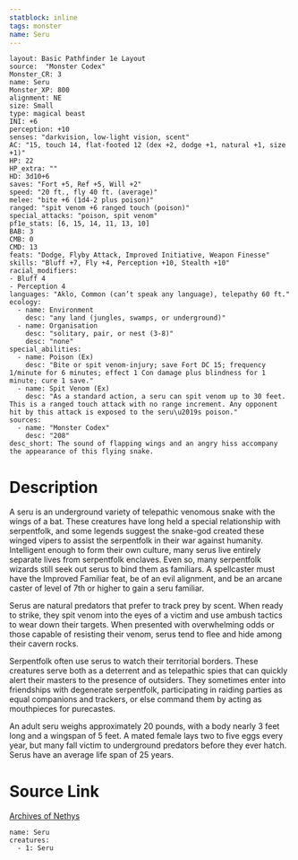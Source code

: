 ```yaml
---
statblock: inline
tags: monster
name: Seru
---
```

```statblock
layout: Basic Pathfinder 1e Layout
source:  "Monster Codex"
Monster_CR: 3
name: Seru
Monster_XP: 800
alignment: NE
size: Small
type: magical beast
INI: +6
perception: +10
senses: "darkvision, low-light vision, scent"
AC: "15, touch 14, flat-footed 12 (dex +2, dodge +1, natural +1, size +1)"
HP: 22
HP_extra: ""
HD: 3d10+6
saves: "Fort +5, Ref +5, Will +2"
speed: "20 ft., fly 40 ft. (average)"
melee: "bite +6 (1d4-2 plus poison)"
ranged: "spit venom +6 ranged touch (poison)"
special_attacks: "poison, spit venom"
pf1e_stats: [6, 15, 14, 11, 13, 10]
BAB: 3
CMB: 0
CMD: 13
feats: "Dodge, Flyby Attack, Improved Initiative, Weapon Finesse"
skills: "Bluff +7, Fly +4, Perception +10, Stealth +10"
racial_modifiers:
- Bluff 4
- Perception 4
languages: "Aklo, Common (can’t speak any language), telepathy 60 ft."
ecology:
  - name: Environment
    desc: "any land (jungles, swamps, or underground)"
  - name: Organisation
    desc: "solitary, pair, or nest (3-8)"
    desc: "none"
special_abilities:
  - name: Poison (Ex)
    desc: "Bite or spit venom-injury; save Fort DC 15; frequency 1/minute for 6 minutes; effect 1 Con damage plus blindness for 1 minute; cure 1 save."
  - name: Spit Venom (Ex)
    desc: "As a standard action, a seru can spit venom up to 30 feet. This is a ranged touch attack with no range increment. Any opponent hit by this attack is exposed to the seru\u2019s poison."
sources:
  - name: "Monster Codex"
    desc: "208"
desc_short: The sound of flapping wings and an angry hiss accompany the appearance of this flying snake.
```
# Description
A seru is an underground variety of telepathic venomous snake with the wings of a bat. These creatures have long held a special relationship with serpentfolk, and some legends suggest the snake-god created these winged vipers to assist the serpentfolk in their war against humanity. Intelligent enough to form their own culture, many serus live entirely separate lives from serpentfolk enclaves. Even so, many serpentfolk wizards still seek out serus to bind them as familiars. A spellcaster must have the Improved Familiar feat, be of an evil alignment, and be an arcane caster of level of 7th or higher to gain a seru familiar.

Serus are natural predators that prefer to track prey by scent. When ready to strike, they spit venom into the eyes of a victim and use ambush tactics to wear down their targets. When presented with overwhelming odds or those capable of resisting their venom, serus tend to flee and hide among their cavern rocks.

Serpentfolk often use serus to watch their territorial borders. These creatures serve both as a deterrent and as telepathic spies that can quickly alert their masters to the presence of outsiders. They sometimes enter into friendships with degenerate serpentfolk, participating in raiding parties as equal companions and trackers, or else command them by acting as mouthpieces for purecastes.

An adult seru weighs approximately 20 pounds, with a body nearly 3 feet long and a wingspan of 5 feet. A mated female lays two to five eggs every year, but many fall victim to underground predators before they ever hatch. Serus have an average life span of 25 years.
# Source Link
[Archives of Nethys](https://aonprd.com/MonsterDisplay.aspx?ItemName=Seru)
```encounter-table
name: Seru
creatures:
  - 1: Seru
```
